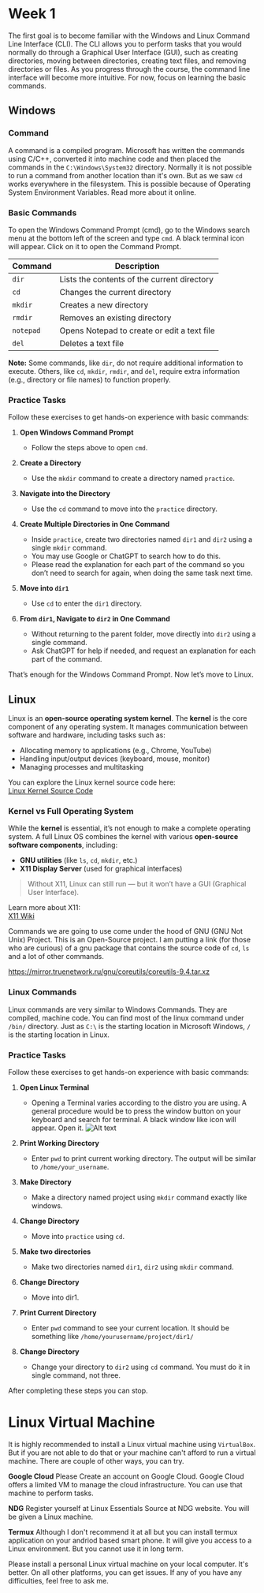 # Week 1

The first goal is to become familiar with the Windows and Linux Command Line Interface (CLI). The CLI allows you to perform tasks that you would normally do through a Graphical User Interface (GUI), such as creating directories, moving between directories, creating text files, and removing directories or files. As you progress through the course, the command line interface will become more intuitive. For now, focus on learning the basic commands.

## Windows

### Command
  A command is a compiled program. Microsoft has written the commands using C/C++, converted it into machine code and then placed the commands in the `C:\Windows\System32` directory. Normally it is not possible to run a command from another location than it's own. But as we saw `cd` works everywhere in the filesystem. This is possible because of Operating System Environment Variables. Read more about it online.

### Basic Commands
To open the Windows Command Prompt (cmd), go to the Windows search menu at the bottom left of the screen and type `cmd`. A black terminal icon will appear. Click on it to open the Command Prompt.

| Command     | Description                                           |
|-------------|-------------------------------------------------------|
| `dir`       | Lists the contents of the current directory           |
| `cd`        | Changes the current directory                         |
| `mkdir`     | Creates a new directory                               |
| `rmdir`     | Removes an existing directory                         |
| `notepad`   | Opens Notepad to create or edit a text file           |
| `del`       | Deletes a text file                                   |

**Note:** Some commands, like `dir`, do not require additional information to execute. Others, like `cd`, `mkdir`, `rmdir`, and `del`, require extra information (e.g., directory or file names) to function properly.

### Practice Tasks

Follow these exercises to get hands-on experience with basic commands:

1. **Open Windows Command Prompt**  
   - Follow the steps above to open `cmd`.

2. **Create a Directory**  
   - Use the `mkdir` command to create a directory named `practice`.

3. **Navigate into the Directory**  
   - Use the `cd` command to move into the `practice` directory.

4. **Create Multiple Directories in One Command**  
   - Inside `practice`, create two directories named `dir1` and `dir2` using a single `mkdir` command.  
   - You may use Google or ChatGPT to search how to do this.  
   - Please read the explanation for each part of the command so you don’t need to search for again, when doing the same task next time.

5. **Move into `dir1`**  
   - Use `cd` to enter the `dir1` directory.

6. **From `dir1`, Navigate to `dir2` in One Command**  
   - Without returning to the parent folder, move directly into `dir2` using a single command.  
   - Ask ChatGPT for help if needed, and request an explanation for each part of the command.

That’s enough for the Windows Command Prompt. Now let’s move to Linux.

## Linux

Linux is an **open-source operating system kernel**. The **kernel** is the core component of any operating system. It manages communication between software and hardware, including tasks such as:

- Allocating memory to applications (e.g., Chrome, YouTube)
- Handling input/output devices (keyboard, mouse, monitor)
- Managing processes and multitasking

You can explore the Linux kernel source code here:  
[Linux Kernel Source Code](https://github.com/torvalds/linux)

### Kernel vs Full Operating System

While the **kernel** is essential, it’s not enough to make a complete operating system. A full Linux OS combines the kernel with various **open-source software components**, including:

- **GNU utilities** (like `ls`, `cd`, `mkdir`, etc.)
- **X11 Display Server** (used for graphical interfaces)

> Without X11, Linux can still run — but it won’t have a GUI (Graphical User Interface).

Learn more about X11:  
[X11 Wiki](https://x.org/wiki/)

Commands we are going to use come under the hood of GNU (GNU Not Unix) Project. This is an Open-Source project. I am putting a link (for those who are curious) of a gnu package that contains the source code of `cd`, `ls` and a lot of other commands.

https://mirror.truenetwork.ru/gnu/coreutils/coreutils-9.4.tar.xz

### Linux Commands

Linux commands are very similar to Windows Commands. They are compiled, machine code. You can find most of the linux command under `/bin/` directory. Just as `C:\` is the starting location in Microsoft Windows, `/` is the starting location in Linux.

### Practice Tasks

Follow these exercises to get hands-on experience with basic commands:

1. **Open Linux Terminal**  
   - Opening a Terminal varies according to the distro you are using. A general procedure would be to press the window button on your keyboard and search for terminal. A black window like icon will appear. Open it.
   ![Alt text](terminal.png)

2. **Print Working Directory**  
   - Enter `pwd` to print current working directory. The output will be similar to `/home/your_username`.

3. **Make Directory**
   - Make a directory named project using `mkdir` command exactly like windows.

4. **Change Directory**
   - Move into `practice` using `cd`.

5. **Make two directories**
   - Make two directories named `dir1`, `dir2` using `mkdir` command.

6. **Change Directory**
   - Move into dir1.

7. **Print Current Directory**
   - Enter `pwd` command to see your current location. It should be something like `/home/yourusername/project/dir1/`

8. **Change Directory**
   - Change your directory to `dir2` using `cd` command. You must do it in single command, not three.

After completing these steps you can stop.

# Linux Virtual Machine
It is highly recommended to install a Linux virtual machine using `VirtualBox`. But if you are not able to do that or your machine can't afford to run a virtual machine. There are couple of other ways, you can try.

**Google Cloud**
Please Create an account on Google Cloud. Google Cloud offers a limited VM to manage the cloud infrastructure. You can use that machine to perform tasks.

**NDG**
Register yourself at Linux Essentials Source at NDG website. You will be given a Linux machine.

**Termux**
Although I don't recommend it at all but you can install termux application on your andriod based smart phone. It will give you access to a Linux environment. But you cannot use it in long term.


Please install a personal Linux virtual machine on your local computer. It's better. On all other platforms, you can get issues.
If any of you have any difficulties, feel free to ask me.